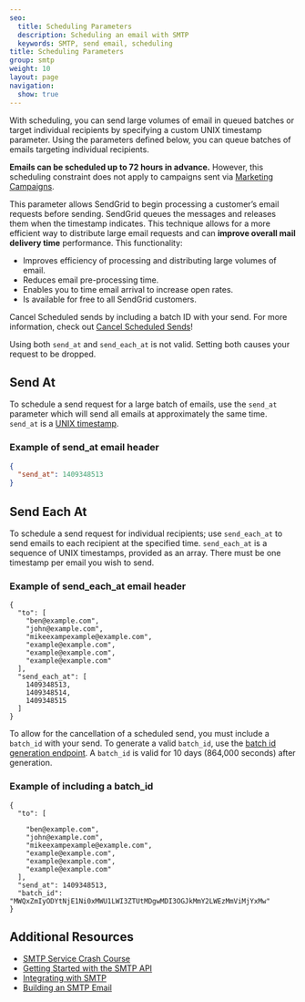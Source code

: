 ```yaml
---
seo:
  title: Scheduling Parameters
  description: Scheduling an email with SMTP
  keywords: SMTP, send email, scheduling
title: Scheduling Parameters
group: smtp
weight: 10
layout: page
navigation:
  show: true
---
```


With scheduling, you can send large volumes of email in queued batches or target individual recipients by specifying a custom UNIX timestamp parameter.
Using the parameters defined below, you can queue batches of emails targeting individual recipients.

<call-out>

**Emails can be scheduled up to 72 hours in advance.** However, this scheduling constraint does not apply to campaigns sent via [Marketing Campaigns]({{root_url}}/ui/sending-email/how-to-send-email/).

</call-out>

This parameter allows SendGrid to begin processing a customer’s email requests before sending. SendGrid queues the messages and releases them when the timestamp indicates. This technique allows for a more efficient way to distribute large email requests and can **improve overall mail delivery time** performance. This functionality:

* Improves efficiency of processing and distributing large volumes of email.
* Reduces email pre-processing time.
* Enables you to time email arrival to increase open rates.
* Is available for free to all SendGrid customers.

<call-out>

Cancel Scheduled sends by including a batch ID with your send. For more information, check out [Cancel Scheduled Sends](https://sendgrid.com/docs/API_Reference/Web_API_v3/cancel_schedule_send.html)!

</call-out>

<call-out type="warning">

Using both `send_at` and `send_each_at` is not valid. Setting both causes your request to be dropped.

</call-out>

## 	Send At

To schedule a send request for a large batch of emails, use the `send_at` parameter which will send all emails at approximately the same time. `send_at` is a [UNIX timestamp](https://en.wikipedia.org/wiki/Unix_time).


### Example of send_at email header
```json
{
  "send_at": 1409348513
}
```

## 	Send Each At

To schedule a send request for individual recipients; use `send_each_at` to send emails to each recipient at the specified time. `send_each_at` is a sequence of UNIX timestamps, provided as an array. There must be one timestamp per email you wish to send.


### Example of send_each_at email header
```
{
  "to": [
    "ben@example.com",
    "john@example.com",
    "mikeexampexample@example.com",
    "example@example.com",
    "example@example.com",
    "example@example.com"
  ],
  "send_each_at": [
    1409348513,
    1409348514,
    1409348515
  ]
}
```

To allow for the cancellation of a scheduled send, you must include a `batch_id` with your send. To generate a valid `batch_id`, use the [batch id generation endpoint](https://sendgrid.com/docs/API_Reference/Web_API_v3/cancel_scheduled_send.html#Cancel-Scheduled-Sends). A `batch_id` is valid for 10 days (864,000 seconds) after generation.


### Example of including a batch_id
```
{
  "to": [

    "ben@example.com",
    "john@example.com",
    "mikeexampexample@example.com",
    "example@example.com",
    "example@example.com",
    "example@example.com"
  ],
  "send_at": 1409348513,
  "batch_id": "MWQxZmIyODYtNjE1Ni0xMWU1LWI3ZTUtMDgwMDI3OGJkMmY2LWEzMmViMjYxMw"
}
```

## 	Additional Resources

- [SMTP Service Crash Course](https://sendgrid.com/blog/smtp-service-crash-course/)
- [Getting Started with the SMTP API]({{root_url}}/for-developers/sending-email/getting-started-smtp/)
- [Integrating with SMTP]({{root_url}}/for-developers/sending-email/integrating-with-the-smtp-api/)
- [Building an SMTP Email]({{root_url}}/for-developers/sending-email/building-an-smtp-email/)
